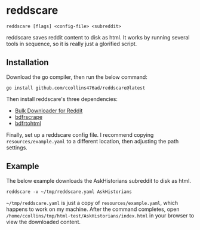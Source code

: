# reddscare


```
reddscare [flags] <config-file> <subreddit>
```

reddscare saves reddit content to disk as html. It works by running several tools in sequence, so it is really just a glorified script.

## Installation

Download the go compiler, then run the below command:

```
go install github.com/ccollins476ad/reddscare@latest
```

Then install reddscare's three dependencies:
* [Bulk Downloader for Reddit](https://github.com/Serene-Arc/bulk-downloader-for-reddit)
* [bdfrscrape](https://github.com/ccollins476ad/bdfrscrape)
* [bdfrtohtml](https://github.com/BlipRanger/bdfr-html)

Finally, set up a reddscare config file. I recommend copying `resources/example.yaml` to a different location, then adjusting the path settings.

## Example

The below example downloads the AskHistorians subreddit to disk as html.

```
reddscare -v ~/tmp/reddscare.yaml AskHistorians
```

`~/tmp/reddscare.yaml` is just a copy of `resources/example.yaml`, which happens to work on my machine. After the command completes, open `/home/ccollins/tmp/html-test/AskHistorians/index.html` in your browser to view the downloaded content.
